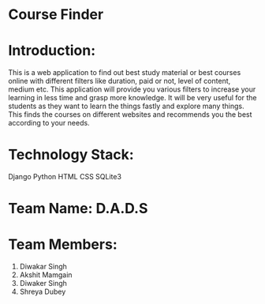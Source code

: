 # Course Finder

# Introduction:
This is a web application to find out best study material or best courses online with different filters like duration, paid or not, level of content, medium etc. This application will provide you various filters to increase your learning in less time and grasp more knowledge. It will be very useful for the students as they want to learn the things fastly and explore many things. This finds the courses on different websites and recommends you the best according to your needs.

# Technology Stack:
Django
Python
HTML
CSS
SQLite3

# Team Name: D.A.D.S
# Team Members:
1. Diwakar Singh
2. Akshit Mamgain
3. Diwaker Singh
4. Shreya Dubey
